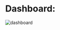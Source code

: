 # Dashboard:

![dashboard](https://user-images.githubusercontent.com/67157274/221359565-cececfb3-ea86-4dba-aa7a-1a1cb626ce65.PNG)
